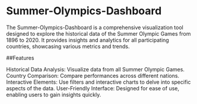 # Summer-Olympics-Dashboard

The Summer-Olympics-Dashboard is a comprehensive visualization tool designed to explore the historical data of the Summer Olympic Games from 1896 to 2020. It provides insights and analytics for all participating countries, showcasing various metrics and trends.

##Features

Historical Data Analysis: Visualize data from all Summer Olympic Games.
Country Comparison: Compare performances across different nations.
Interactive Elements: Use filters and interactive charts to delve into specific aspects of the data.
User-Friendly Interface: Designed for ease of use, enabling users to gain insights quickly.
